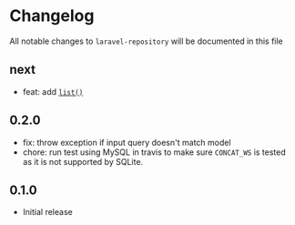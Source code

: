 # Changelog

All notable changes to `laravel-repository` will be documented in this file

## next

-   feat: add [`list()`](README.md#list)

## 0.2.0

-   fix: throw exception if input query doesn't match model
-   chore: run test using MySQL in travis to make sure `CONCAT_WS` is tested as
    it is not supported by SQLite.

## 0.1.0

-   Initial release

